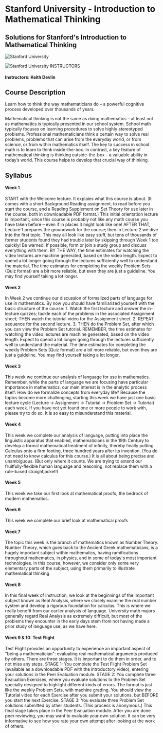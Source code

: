# Stanford University - Introduction to Mathematical Thinking
## Solutions for Stanford's Introduction to Mathematical Thinking
![Stanford University](https://i.imgur.com/NCMY7DR.png)

![Stanford University](http://i.imgur.com/Qktqnu1.png) INSTRUCTORS
#### Instructors: Keith Devlin

## Course Description

Learn how to think the way mathematicians do – a powerful cognitive process developed over thousands of years.

Mathematical thinking is not the same as doing mathematics – at least not as mathematics is typically presented in our school system. School math typically focuses on learning procedures to solve highly stereotyped problems. Professional mathematicians think a certain way to solve real problems, problems that can arise from the everyday world, or from science, or from within mathematics itself. The key to success in school math is to learn to think inside-the-box. In contrast, a key feature of mathematical thinking is thinking outside-the-box – a valuable ability in today’s world. This course helps to develop that crucial way of thinking.

## Syllabus
#### Week 1
START with the Welcome lecture. It explains what this course is about. (It comes with a short Background Reading assignment, to read before you start the course, and a Reading Supplement on Set Theory for use later in the course, both in downloadable PDF format.) This initial orientation lecture is important, since this course is probably not like any math course you have taken before – even if in places it might look like one! AFTER THAT, Lecture 1 prepares the groundwork for the course; then in Lecture 2 we dive into the first topic. This may all look like easy stuff, but tens of thousands of former students found they had trouble later by skipping through Week 1 too quickly! Be warned. If possible, form or join a study group and discuss everything with them. BY THE WAY, the time estimates for watching the video lectures are machine generated, based on the video length. Expect to spend a lot longer going through the lectures sufficiently well to understand the material. The time estimates for completing the weekly Problem Sets (Quiz format) are a bit more reliable, but even they are just a guideline. You may find yourself taking a lot longer.

#### Week 2
In Week 2 we continue our discussion of formalized parts of language for use in mathematics. By now you should have familiarized yourself with the basic structure of the course: 1. Watch the first lecture and answer the in-lecture quizzes; tackle each of the problems in the associated Assignment sheet; THEN watch the tutorial video for the Assignment sheet. 2. REPEAT sequence for the second lecture. 3. THEN do the Problem Set, after which you can view the Problem Set tutorial. REMEMBER, the time estimates for watching the video lectures are machine generated, based on the video length. Expect to spend a lot longer going through the lectures sufficiently well to understand the material. The time estimates for completing the weekly Problem Sets (Quiz format) are a bit more reliable, but even they are just a guideline. You may find yourself taking a lot longer. 

#### Week 3
This week we continue our analysis of language for use in mathematics. Remember, while the parts of language we are focusing have particular importance in mathematics, our main interest is in the analytic process itself: How do we formalize concepts from everyday life? Because the topics become more challenging, starting this week we have just one basic lecture cycle (Lecture -> Assignment -> Tutorial -> Problem Set -> Tutorial) each week. If you have not yet found one or more people to work with, please try to do so. It is so easy to misunderstand this material.

#### Week 4
This week we complete our analysis of language, putting into place the linguistic apparatus that enabled, mathematicians in the 19th Century to develop a formal mathematical treatment of infinity, thereby finally putting Calculus onto a firm footing, three hundred years after its invention. (You do not need to know calculus for this course.) It is all about being precise and unambiguous. (But only where it counts. We are trying to extend our fruitfully-flexible human language and reasoning, not replace them with a rule-based straightjacket!)

#### Week 5
This week we take our first look at mathematical proofs, the bedrock of modern mathematics.

#### Week 6
This week we complete our brief look at mathematical proofs

#### Week 7
The topic this week is the branch of mathematics known as Number Theory. Number Theory, which goes back to the Ancient Greek mathematicians, is a hugely important subject within mathematics, having ramifications throughout mathematics, in physics, and in some of today's most important technologies. In this course, however, we consider only some very elementary parts of the subject, using them primarily to illustrate mathematical thinking.

#### Week 8
In this final week of instruction, we look at the beginnings of the important subject known as Real Analysis, where we closely examine the real number system and develop a rigorous foundation for calculus. This is where we really benefit from our earlier analysis of language. University math majors generally regard Real Analysis as extremely difficult, but most of the problems they encounter in the early days stem from not having made a prior study of language use, as we have here.

#### Week 9 & 10: Test Flight
Test Flight provides an opportunity to experience an important aspect of "being a mathematician": evaluating real mathematical arguments produced by others. There are three stages. It is important to do them in order, and to not miss any steps. STAGE 1: You complete the Test Flight Problem Set (available as a downloadable PDF with the introductory video), entering your solutions in the Peer Evaluation module. STAGE 2: You complete three Evaluation Exercises, where you evaluate solutions to the Problem Set specially designed to highlight different kinds of errors. The format is just like the weekly Problem Sets, with machine grading. You should view the Tutorial video for each Exercise after you submit your solutions, but BEFORE you start the next Exercise. STAGE 3: You evaluate three Problem Set solutions submitted by other students. (This process is anonymous.) This final stage takes place in the Peer Evaluation module. After you are done peer reviewing, you may want to evaluate your own solution. It can be very informative to see how you rate your own attempt after looking at the work of others.
